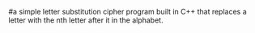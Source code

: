 #a simple letter substitution cipher program built in C++ that 
replaces a letter with the nth letter after it in the alphabet.
